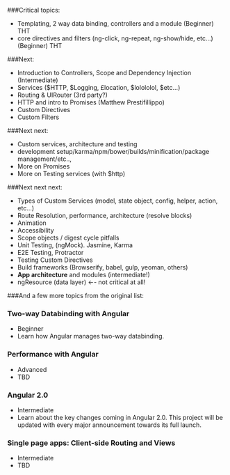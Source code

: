 ###Critical topics:
- Templating, 2 way data binding, controllers and a module (Beginner) THT
- core directives and filters (ng-click, ng-repeat, ng-show/hide, etc…) (Beginner) THT

###Next:
- Introduction to Controllers, Scope and Dependency Injection (Intermediate)
- Services ($HTTP, $Logging, £location, $lolololol, $etc...)
- Routing & UIRouter (3rd party?)
- HTTP and intro to Promises (Matthew Prestifillippo)
- Custom Directives
- Custom Filters

###Next next:
- Custom services, architecture and testing
- development setup/karma/npm/bower/builds/minification/package management/etc.., 
- More on Promises
- More on Testing services (with $http)

###Next next next:
- Types of Custom Services (model, state object, config, helper, action, etc...)
- Route Resolution, performance, architecture (resolve blocks)
- Animation
- Accessibility
- Scope objects / digest cycle pitfalls
- Unit Testing, (ngMock).  Jasmine, Karma
- E2E Testing, Protractor
- Testing Custom Directives
- Build frameworks (Browserify, babel, gulp, yeoman, others)
- **App architecture** and modules (intermediate!)
- ngResource (data layer) ←- not critical at all!

###And a few more topics from the original list:

### Two-way Databinding with Angular
- Beginner
- Learn how Angular manages two-way databinding.

### Performance with Angular
- Advanced
- TBD

### Angular 2.0
- Intermediate
- Learn about the key changes coming in Angular 2.0. This project will be updated with every major announcement towards its full launch.

### Single page apps: Client-side Routing and Views
- Intermediate 
- TBD
